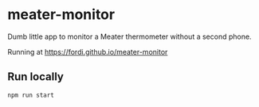 # meater-monitor

Dumb little app to monitor a Meater thermometer without a second phone.

Running at https://fordi.github.io/meater-monitor

## Run locally

`npm run start`
